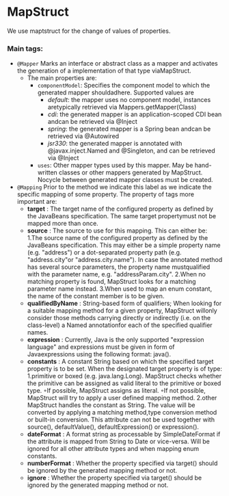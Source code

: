 # MapStruct

We use maptstruct for the change of values of properties.
### Main tags:
- `@Mapper`
Marks an interface or abstract class as a mapper and activates the generation of a implementation of that type viaMapStruct.
	- The main properties are:
		-	`componentModel`:
			Specifies the component model to which the generated mapper shouldadhere. Supported values are 
			- *default*: the mapper uses no component model, instances aretypically retrieved via Mappers.getMapper(Class)
			- *cdi*: the generated mapper is an application-scoped CDI bean andcan be retrieved via @Inject
			- *spring*: the generated mapper is a Spring bean andcan be retrieved via @Autowired
			- *jsr330*: the generated mapper is annotated with @javax.inject.Named and @Singleton, and can be retrieved via @Inject
		-	`uses`:
			Other mapper types used by this mapper. May be hand-written classes or other mappers generated by MapStruct. 
			Nocycle between generated mapper classes must be created.
- `@Mapping`
Prior to the method we indicate this label as we indicate the specific mapping of some property.
	The  property of tags more important are:
	-	**target**	: The target name of the configured property as defined by the JavaBeans specification. 
					The same target propertymust not be mapped more than once. 
	-	**source**	:	The source to use for this mapping. This can either be: 
					1.The source name of the configured property as defined by the JavaBeans specification. 
					This may either be a simple property name (e.g. "address") or a dot-separated property path (e.g. "address.city"or "address.city.name"). In case the annotated method has several source parameters, the property name mustqualified with the parameter name, e.g. "addressParam.city".
					2.When no matching property is found, MapStruct looks for a matching parameter name instead.
					3.When used to map an enum constant, the name of the constant member is to be given.
	-	**qualifiedByName**	: String-based form of qualifiers; When looking for a suitable mapping method for a given property, MapStruct willonly consider those methods carrying directly or indirectly (i.e. on the class-level) a Named annotationfor each of the specified qualifier names. 
	- 	**expression** 	: Currently, Java is the only supported "expression language" and expressions must be given in form of Javaexpressions using the following format: java(<EXPRESSION>). 
	-	**constants** 	:	A constant String based on which the specified target property is to be set. 
						When the designated target property is of type: 
						1.primitive or boxed (e.g. java.lang.Long). 
						MapStruct checks whether the primitive can be assigned as valid literal to the primitive or boxed type. 
						◦If possible, MapStruct assigns as literal. 
						◦If not possible, MapStruct will try to apply a user defined mapping method. 
						2.other 
						MapStruct handles the constant as String. The value will be converted by applying a matching method,type conversion method or built-in conversion. 
						This attribute can not be used together with source(), defaultValue(), defaultExpression() or expression().
	- 	**dateFormat** 	: A format string as processable by SimpleDateFormat if the attribute is mapped from String to Date or vice-versa. Will be ignored for all other attribute types and when mapping enum constants. 
	-	**numberFormat**	: Whether the property specified via target() should be ignored by the generated mapping method or not.
	-	**ignore**	:	Whether the property specified via target() should be ignored by the generated mapping method or not.
	
